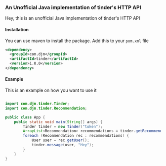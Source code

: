 ### An Unofficial Java implementation of tinder's HTTP API

Hey, this is an unofficial Java implementation of tinder's HTTP API

#### Installation

You can use maven to install the package. Add this to your `pom.xml` file

```xml
<dependency>
  <groupId>com.djm</groupId>
  <artifactId>tinder</artifactId>
  <version>1.0.0</version>
</dependency>
```

#### Example

This is an example on how you want to use it

```java

import com.djm.tinder.Tinder;
import com.djm.tinder.Recommendation;

public class App {
    public static void main(String[] args) {
        Tinder tinder = new Tinder("token");
        ArrayList<Recommendation> recommendations = tinder.getRecommendations();
        foreach (Recommendation rec : recommendations) {
            User user = rec.getUser();
            tinder.message(user, "Hey");
        }
    }
}
```
